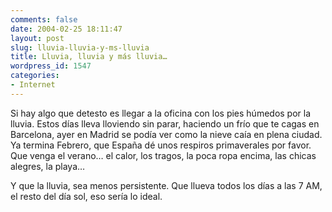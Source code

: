 ```yaml
---
comments: false
date: 2004-02-25 18:11:47
layout: post
slug: lluvia-lluvia-y-ms-lluvia
title: Lluvia, lluvia y más lluvia…
wordpress_id: 1547
categories:
- Internet
---
```


Si hay algo que detesto es llegar a la oficina con los pies húmedos por la lluvia. Estos días lleva lloviendo sin parar, haciendo un frío que te cagas en Barcelona, ayer en Madrid se podía ver como la nieve caía en plena ciudad. Ya termina Febrero, que España dé unos respiros primaverales por favor. Que venga el verano… el calor, los tragos, la poca ropa encima, las chicas alegres, la playa…





Y que la lluvia, sea menos persistente. Que llueva todos los días a las 7 AM, el resto del día sol, eso sería lo ideal.




 
